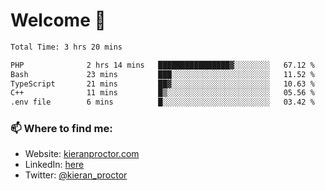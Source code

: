 # Welcome 🦘

<!--START_SECTION:waka-->

```txt
Total Time: 3 hrs 20 mins

PHP              2 hrs 14 mins   ████████████████▓░░░░░░░░   67.12 %
Bash             23 mins         ███░░░░░░░░░░░░░░░░░░░░░░   11.52 %
TypeScript       21 mins         ██▓░░░░░░░░░░░░░░░░░░░░░░   10.63 %
C++              11 mins         █▒░░░░░░░░░░░░░░░░░░░░░░░   05.56 %
.env file        6 mins          █░░░░░░░░░░░░░░░░░░░░░░░░   03.42 %
```

<!--END_SECTION:waka-->

### 📫 Where to find me:

-   Website: [kieranproctor.com](https://kieranproctor.com/)
-   LinkedIn: [here](https://www.linkedin.com/in/kieran-proctor-086b5a159/)
-   Twitter: [@kieran_proctor](https://twitter.com/kieran_proctor)
